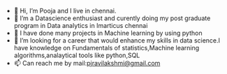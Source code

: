 - 👋 Hi, I’m Pooja and I live in chennai.
- 👀 I’m a  Datascience enthusiast and curently doing my post graduate program in Data analytics in Imarticus chennai
- 🌱 I have done many projects in Machine learning by using python
- 💞️ I’m looking for a career that would enhance my skills in data science.I have knowledge on Fundamentals of statistics,Machine learning algorithms,analaytical tools like python,SQL
- 📫 Can reach me by mail:pjravilakshmi@gmail.com

